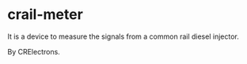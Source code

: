 # crail-meter

It is a device to measure the signals from a common rail diesel injector.

By CRElectrons.
